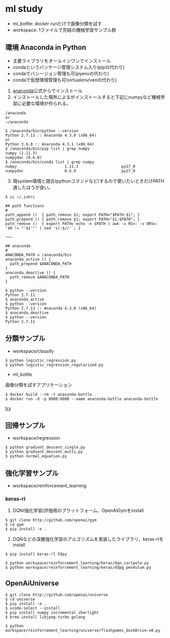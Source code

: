# ml study

- ml_bottle: docker runだけで画像分類を試す
- workspace: 1ファイルで完結の機械学習サンプル群

## 環境 Anaconda in Python

- 主要ライブラリをオールインワンでインストール
- condaというパッケージ管理システム入り(pipの代わり)
- condaでバンージョン管理も可(pyenvの代わり)
- condaで仮想環境管理も可(virtualenv/venの代わり)

1. [anaconda](https://www.continuum.io/downloads#osx)公式からでインストール
2. インストールした場所によるがインストールすると下記にnumpyなど機械学習に必要な環境が作られる。

```
/anaconda
or
~/anaconda
```

```
$ /anaconda/bin/python --version
Python 2.7.13 :: Anaconda 4.3.0 (x86_64)
or
Python 3.6.0 :: Anaconda 4.3.1 (x86_64)
$ /anaconda/bin/pip list | grep numpy
numpy (1.11.3)
numpydoc (0.6.0)
$ /anaconda/bin/conda list | grep numpy
numpy                     1.11.3                   py27_0
numpydoc                  0.6.0                    py27_0
```

3. 現system環境と競合(pythonコマンドなど)するので使いたいときだけPATH通したほうが良い。

```
$ vi ~/.zshrc
```

```
## path functions
#
path_append ()  { path_remove $1; export PATH="$PATH:$1"; }
path_prepend () { path_remove $1; export PATH="$1:$PATH"; }
path_remove ()  { export PATH=`echo -n $PATH | awk -v RS=: -v ORS=: '$0 != "'$1'"' | sed 's/:$//'`; }

~~~

## anaconda
#
ANACONDA_PATH = /anaconda/bin
anaconda_active () {
  path_prepend $ANACONDA_PATH
}
anaconda_deactive () {
  path_remove $ANACONDA_PATH
}
```

```
$ python --version
Python 2.7.11
$ anaconda_active
$ python --version
Python 2.7.13 :: Anaconda 4.3.0 (x86_64)
$ anaconda_deactive
$ python --version
Python 2.7.11
```

## 分類サンプル

- workspace/classify

```
$ python logistic_regression.py
$ python logistic_regression_regularized.py
```

- ml_bottle

画像分類を試すアプリケーション

```
$ docker build --rm -t anaconda-bottle .
$ docker run -d -p 8080:8080 --name anaconda-bottle anaconda-bottle
```

[try](http://localhost:8080/inception/test)

## 回帰サンプル

- workspace/regression

```
$ python gradient_descent_single.py
$ python gradient_descent_multi.py
$ python normal_equation.py
```

## 強化学習サンプル

- workspace/reinforcement_learning

### keras-rl

1. DQN(強化学習)評価用のプラットフォーム、OpenAiGymをinstall

```
$ git clone http://github.com/openai/gym
$ cd gym
$ pip install -e .
```

2. DQNなどの深層強化学習のアルゴリズムを実装したライブラリ、keras-rlをinstall

```
$ pip install keras-rl h5py
```

```
$ python workspace/reinforcement_learning/keras/dqn_cartpole.py
$ python workspace/reinforcement_learning/keras/ddpg_pendulum.py
```

## OpenAiUniverse

```
$ git clone http://github.com/openai/universe
$ cd universe
$ pip install -e .
$ xcode-select --install
$ pip install numpy incremental zbarlight
$ brew install libjpeg-turbo golang
```

```
$ python workspace/reinforcement_learning/universe/flashgames_DuskDrive-v0.py
```
